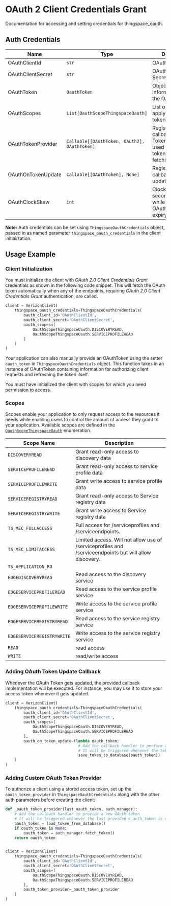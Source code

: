 
# OAuth 2 Client Credentials Grant



Documentation for accessing and setting credentials for thingspace_oauth.

## Auth Credentials

| Name | Type | Description | Getter |
|  --- | --- | --- | --- |
| OAuthClientId | `str` | OAuth 2 Client ID | `oauth_client_id` |
| OAuthClientSecret | `str` | OAuth 2 Client Secret | `oauth_client_secret` |
| OAuthToken | `OauthToken` | Object for storing information about the OAuth token | `oauth_token` |
| OAuthScopes | `List[OauthScopeThingspaceOauth]` | List of scopes that apply to the OAuth token | `oauth_scopes` |
| OAuthTokenProvider | `Callable[[OAuthToken, OAuth2], OAuthToken]` | Registers a callback for oAuth Token Provider used for automatic token fetching/refreshing. | `oauth_token_provider` |
| OAuthOnTokenUpdate | `Callable[[OAuthToken], None]` | Registers a callback for token update event. | `oauth_on_token_update` |
| OAuthClockSkew | `int` | Clock skew time in seconds applied while checking the OAuth Token expiry. | `oauth_clock_skew` |



**Note:** Auth credentials can be set using `ThingspaceOauthCredentials` object, passed in as named parameter `thingspace_oauth_credentials` in the client initialization.

## Usage Example

### Client Initialization

You must initialize the client with *OAuth 2.0 Client Credentials Grant* credentials as shown in the following code snippet. This will fetch the OAuth token automatically when any of the endpoints, requiring *OAuth 2.0 Client Credentials Grant* authentication, are called.

```python
client = VerizonClient(
    thingspace_oauth_credentials=ThingspaceOauthCredentials(
        oauth_client_id='OAuthClientId',
        oauth_client_secret='OAuthClientSecret',
        oauth_scopes=[
            OauthScopeThingspaceOauth.DISCOVERYREAD,
            OauthScopeThingspaceOauth.SERVICEPROFILEREAD
        ]
    )
)
```



Your application can also manually provide an OAuthToken using the setter `oauth_token` in `ThingspaceOauthCredentials` object. This function takes in an instance of OAuthToken containing information for authorizing client requests and refreshing the token itself.

You must have initialized the client with scopes for which you need permission to access.

### Scopes

Scopes enable your application to only request access to the resources it needs while enabling users to control the amount of access they grant to your application. Available scopes are defined in the [`OauthScopeThingspaceOauth`](../../doc/models/oauth-scope-thingspace-oauth.md) enumeration.

| Scope Name | Description |
|  --- | --- |
| `DISCOVERYREAD` | Grant read-only access to discovery data |
| `SERVICEPROFILEREAD` | Grant read-only access to service profile data |
| `SERVICEPROFILEWRITE` | Grant write access to service profile data |
| `SERVICEREGISTRYREAD` | Grant read-only access to Service registry data |
| `SERVICEREGISTRYWRITE` | Grant write access to Service registry data |
| `TS_MEC_FULLACCESS` | Full access for /serviceprofiles and /serviceendpoints. |
| `TS_MEC_LIMITACCESS` | Limited access. Will not allow use of /serviceprofiles and /serviceendpoints but will allow discovery. |
| `TS_APPLICATION_RO` |  |
| `EDGEDISCOVERYREAD` | Read access to the discovery service |
| `EDGESERVICEPROFILEREAD` | Read access to the service profile service |
| `EDGESERVICEPROFILEWRITE` | Write access to the service profile service |
| `EDGESERVICEREGISTRYREAD` | Read access to the service registry service |
| `EDGESERVICEREGISTRYWRITE` | Write access to the service registry service |
| `READ` | read access |
| `WRITE` | read/write access |

### Adding OAuth Token Update Callback

Whenever the OAuth Token gets updated, the provided callback implementation will be executed. For instance, you may use it to store your access token whenever it gets updated.

```python
client = VerizonClient(
    thingspace_oauth_credentials=ThingspaceOauthCredentials(
        oauth_client_id='OAuthClientId',
        oauth_client_secret='OAuthClientSecret',
        oauth_scopes=[
            OauthScopeThingspaceOauth.DISCOVERYREAD,
            OauthScopeThingspaceOauth.SERVICEPROFILEREAD
        ],
        oauth_on_token_update=(lambda oauth_token:
                                # Add the callback handler to perform operations like save to DB or file etc.
                                # It will be triggered whenever the token gets updated
                                save_token_to_database(oauth_token))
    )
)
```

### Adding Custom OAuth Token Provider

To authorize a client using a stored access token, set up the `oauth_token_provider` in `ThingspaceOauthCredentials` along with the other auth parameters before creating the client:

```python
def _oauth_token_provider(last_oauth_token, auth_manager):
    # Add the callback handler to provide a new OAuth token
    # It will be triggered whenever the last provided o_auth_token is null or expired
    oauth_token = load_token_from_database()
    if oauth_token is None:
        oauth_token = auth_manager.fetch_token()
    return oauth_token


client = VerizonClient(
    thingspace_oauth_credentials=ThingspaceOauthCredentials(
        oauth_client_id='OAuthClientId',
        oauth_client_secret='OAuthClientSecret',
        oauth_scopes=[
            OauthScopeThingspaceOauth.DISCOVERYREAD,
            OauthScopeThingspaceOauth.SERVICEPROFILEREAD
        ],
        oauth_token_provider=_oauth_token_provider
    )
)
```


